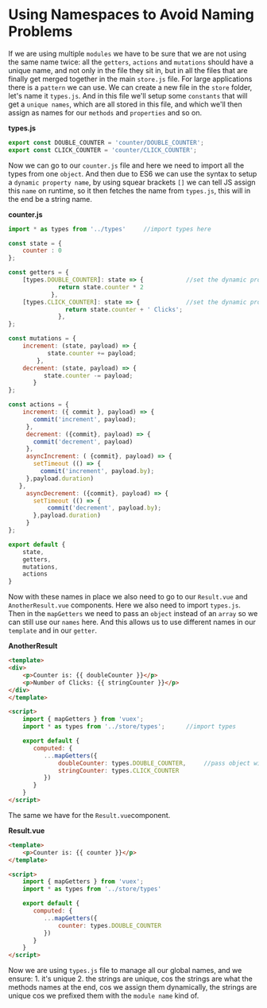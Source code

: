 # Using Namespaces to Avoid Naming Problems

If we are using multiple `modules` we have to be sure that we are not using the same name twice: all the `getters`, `actions` and `mutations` should have a unique name, and not only in the file they sit in, but in all the files that are finally get merged together in the main `store.js` file. For large applications there is a `pattern` we can use. We can create a new file in the `store` folder, let's name it `types.js`. And in this file we'll setup some `constants` that will get a `unique names`, which are all stored in this file, and which we'll then assign as names for our `methods` and `properties` and so on. 

**types.js**
```js
export const DOUBLE_COUNTER = 'counter/DOUBLE_COUNTER';
export const CLICK_COUNTER = 'counter/CLICK_COUNTER';

```

Now we can go to our `counter.js` file and here we need to import all the types from one `object`. And then due to ES6 we can use the syntax to setup a `dynamic property name`, by using squear brackets `[]` we can tell JS assign this `name` on runtime, so it then fetches the name from `types.js`, this will in the end be a string name. 

**counter.js**
```js
import * as types from '../types'     //import types here 

const state = {
    counter : 0
};

const getters = {                
    [types.DOUBLE_COUNTER]: state => {            //set the dynamic property name
              return state.counter * 2         
            },
    [types.CLICK_COUNTER]: state => {             //set the dynamic property name
                return state.counter + ' Clicks';
              },
};

const mutations = {
    increment: (state, payload) => {
           state.counter += payload;
        },
    decrement: (state, payload) => {
          state.counter -= payload;
       }
};

const actions = {               
    increment: ({ commit }, payload) => {
       commit('increment', payload);
     },
     decrement: ({commit}, payload) => {
       commit('decrement', payload)
     },
     asyncIncrement: ( {commit}, payload) => {         
       setTimeout (() => {
         commit('increment', payload.by);
     },payload.duration)
   },
     asyncDecrement: ({commit}, payload) => {         
       setTimeout (() => {
           commit('decrement', payload.by);
       },payload.duration)
     }
};

export default {
    state,
    getters,
    mutations,
    actions
}
```


Now with these names in place we also need to go to our `Result.vue` and `AnotherResult.vue` components. Here we also need to import `types.js`. Then in the `mapGetters` we need to pass an `object` instead of an `array` so we can still use our `names` here. And this allows us to use different names in our `template` and in our `getter`. 

**AnotherResult**
```html
<template>
<div>
    <p>Counter is: {{ doubleCounter }}</p>
    <p>Number of Clicks: {{ stringCounter }}</p>
</div>
</template>

<script>
    import { mapGetters } from 'vuex';
    import * as types from '../store/types';      //import types 

    export default {
       computed: {
          ...mapGetters({
              doubleCounter: types.DOUBLE_COUNTER,     //pass object with the names
              stringCounter: types.CLICK_COUNTER
          }) 
       }
    }
</script>
```

The same we have for the `Result.vue`component.

**Result.vue**
```html
<template>
    <p>Counter is: {{ counter }}</p>
</template>

<script>
    import { mapGetters } from 'vuex';
    import * as types from '../store/types'

    export default {
       computed: {
          ...mapGetters({
              counter: types.DOUBLE_COUNTER
          }) 
       }
    }
</script>
``` 
Now we are using `types.js` file to manage all our global names, and we ensure: 1. it's unique 2. the strings are unique, cos the strings are what the methods names at the end, cos we assign them dynamically, the strings are unique cos we prefixed them with the `module name` kind of.  